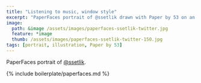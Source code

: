 ```yaml
---
title: "Listening to music, window style"
excerpt: "PaperFaces portrait of @ssetlik drawn with Paper by 53 on an iPad."
image: 
  path: &image /assets/images/paperfaces-ssetlik-twitter.jpg 
  feature: *image
  thumb: /assets/images/paperfaces-ssetlik-twitter-150.jpg
tags: [portrait, illustration, Paper by 53]
---
```


PaperFaces portrait of [@ssetlik](http://twitter.com/ssetlik).

{% include boilerplate/paperfaces.md %}
